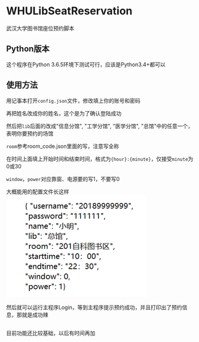 # WHULibSeatReservation
武汉大学图书馆座位预约脚本
## Python版本
这个程序在Python 3.6.5环境下测试可行，应该是Python3.4+都可以

## 使用方法

用记事本打开`config.json`文件，修改填上你的账号和密码

再把姓名改成你的姓名，这个是为了确认登陆成功

然后把``lib``后面的改成"信息分馆", "工学分馆", "医学分馆", "总馆"中的任意一个，表明你要预约的场馆

``room``参考room_code.json里面的写，注意写全称

在时间上面填上开始时间和结束时间，格式为``{hour}:{minute}``，仅接受``minute``为0或30

``window``，``power``对应靠窗、电源要的写1，不要写0

大概能用的配置文件长这样
![说明](/config_guide.png)

然后就可以运行主程序Login，等到主程序提示预约成功，并且打印出了预约信息，那就是成功辣

##  
目前功能还比较基础，以后有时间再加
